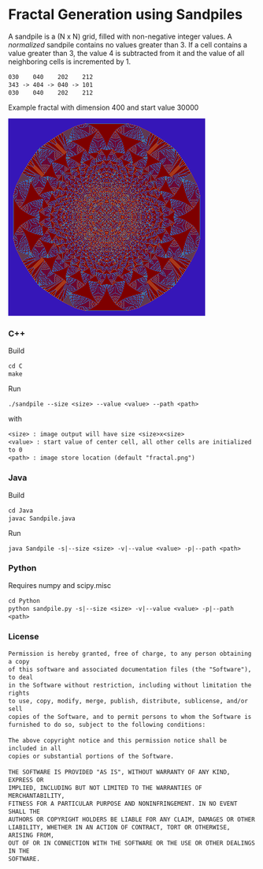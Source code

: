 # Fractal Generation using Sandpiles

A sandpile is a (N x N) grid, filled with non-negative integer values. 
A *normalized* sandpile contains no values greater than 3. If a cell contains a value greater than 3, the value 4 is subtracted from it and the value of all neighboring cells is incremented by 1.

```
030    040    202    212
343 -> 404 -> 040 -> 101
030    040    202    212
```
Example fractal with dimension 400 and start value 30000

![example fractal with dimension 400 and start value 30000](fractal.png)

### C++
Build
```
cd C
make
```
Run
```
./sandpile --size <size> --value <value> --path <path>
```
with
```
<size> : image output will have size <size>x<size>
<value> : start value of center cell, all other cells are initialized to 0
<path> : image store location (default "fractal.png")
```
### Java
Build
```
cd Java
javac Sandpile.java
```
Run
```
java Sandpile -s|--size <size> -v|--value <value> -p|--path <path>
```
### Python
Requires numpy and scipy.misc
```
cd Python
python sandpile.py -s|--size <size> -v|--value <value> -p|--path <path>
```
### License
```
Permission is hereby granted, free of charge, to any person obtaining a copy
of this software and associated documentation files (the "Software"), to deal
in the Software without restriction, including without limitation the rights
to use, copy, modify, merge, publish, distribute, sublicense, and/or sell
copies of the Software, and to permit persons to whom the Software is
furnished to do so, subject to the following conditions:

The above copyright notice and this permission notice shall be included in all
copies or substantial portions of the Software.

THE SOFTWARE IS PROVIDED "AS IS", WITHOUT WARRANTY OF ANY KIND, EXPRESS OR
IMPLIED, INCLUDING BUT NOT LIMITED TO THE WARRANTIES OF MERCHANTABILITY,
FITNESS FOR A PARTICULAR PURPOSE AND NONINFRINGEMENT. IN NO EVENT SHALL THE
AUTHORS OR COPYRIGHT HOLDERS BE LIABLE FOR ANY CLAIM, DAMAGES OR OTHER
LIABILITY, WHETHER IN AN ACTION OF CONTRACT, TORT OR OTHERWISE, ARISING FROM,
OUT OF OR IN CONNECTION WITH THE SOFTWARE OR THE USE OR OTHER DEALINGS IN THE
SOFTWARE.
```
